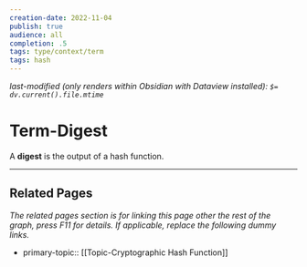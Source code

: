 ```yaml
---
creation-date: 2022-11-04
publish: true
audience: all
completion: .5
tags: type/context/term
tags: hash 
---
```

*last-modified (only renders within Obsidian with Dataview installed): `$= dv.current().file.mtime`*
# Term-Digest
A **digest** is the output of a hash function.

---
## Related Pages
*The related pages section is for linking this page other the rest of the graph, press F11 for details. If applicable, replace the following dummy links.*
- primary-topic:: [[Topic-Cryptographic Hash Function]]
